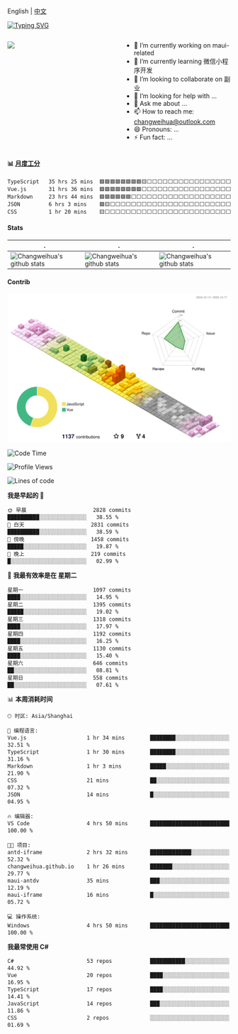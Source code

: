 English | [中文](README_CN.md)

[![Typing SVG](https://readme-typing-svg.herokuapp.com?color=%2336BCF7&center=true&vCenter=true&width=600&lines=Hi+there+👋,+I+am+Chang+Weihua;+Welcome+to+My+Profile!;Over+9+years+of+programming+experience;Always+learning+new+things+)](https://git.io/typing-svg)

<div style="display: grid;gap: 20px;grid-template-columns: repeat(auto-fit, minmax(240px, 1fr));">

[<img src="https://github-readme-stats.vercel.app/api?username=changweihua&show_icons=true&locale=cn" />](https://metrics.lecoq.io/changweihua#gh-light-mode-only)

<div>

- 🔭 I’m currently working on maui-related
- 🌱 I’m currently learning 微信小程序开发
- 👯 I’m looking to collaborate on 副业
- 🤔 I’m looking for help with ...
- 💬 Ask me about ...
- 📫 How to reach me: changweihua@outlook.com
- 😄 Pronouns: ...
- ⚡ Fun fact: ...

</div>

</div>

#### :bar_chart: [月度工分](https://github.com/changweihua/wakapi)

<!--START_SECTION:wakao-->

```txt
TypeScript   35 hrs 25 mins  🟩🟩🟩🟩🟩🟩🟩🟩🟨⬜⬜⬜⬜⬜⬜⬜⬜⬜⬜⬜⬜⬜⬜⬜⬜   34.92 %
Vue.js       31 hrs 36 mins  🟩🟩🟩🟩🟩🟩🟩🟩⬜⬜⬜⬜⬜⬜⬜⬜⬜⬜⬜⬜⬜⬜⬜⬜⬜   31.16 %
Markdown     23 hrs 44 mins  🟩🟩🟩🟩🟩🟩⬜⬜⬜⬜⬜⬜⬜⬜⬜⬜⬜⬜⬜⬜⬜⬜⬜⬜⬜   23.40 %
JSON         6 hrs 3 mins    🟩🟨⬜⬜⬜⬜⬜⬜⬜⬜⬜⬜⬜⬜⬜⬜⬜⬜⬜⬜⬜⬜⬜⬜⬜   05.97 %
CSS          1 hr 20 mins    🟨⬜⬜⬜⬜⬜⬜⬜⬜⬜⬜⬜⬜⬜⬜⬜⬜⬜⬜⬜⬜⬜⬜⬜⬜   01.33 %
```

<!--END_SECTION:wakao-->

#### Stats ####


| .                                                                                                                                            | .                                                                                                                                      | .                                                                                                                                                     |
| -------------------------------------------------------------------------------------------------------------------------------------------- | -------------------------------------------------------------------------------------------------------------------------------------- | ----------------------------------------------------------------------------------------------------------------------------------------------------- |
| ![Changweihua's github stats](https://github-readme-stats.vercel.app/api?username=changweihua&show_icons=true&theme=radical&hide_title=true) | ![Changweihua's github stats](https://github-readme-stats.vercel.app/api/top-langs/?username=changweihua&theme=radical&layout=compact) | ![Changweihua's github stats](https://github-readme-stats.vercel.app/api?username=changweihua&show_icons=true&theme=radical&include_all_commits=true) |


#### Contrib ####

<!--   profile-green-animate -->
![](./profile-3d-contrib/profile-south-season-animate.svg)

<!--START_SECTION:waka-->
![Code Time](http://img.shields.io/badge/Code%20Time-1%2C836%20hrs%2041%20mins-blue)

![Profile Views](http://img.shields.io/badge/%E4%B8%AA%E4%BA%BA%E8%B5%84%E6%96%99%E8%A7%82%E7%9C%8B%E6%AC%A1%E6%95%B0-0-blue)

![Lines of code](https://img.shields.io/badge/%E4%BB%8E%E3%80%8CHello%20World%E3%80%8D%E8%B5%B7%E6%88%91%E5%B7%B2%E7%BB%8F%E5%86%99%E4%BA%86-24.4%20million%20%E8%A1%8C%E4%BB%A3%E7%A0%81-blue)

**我是早起的 🐤** 

```text
🌞 早晨                     2828 commits        ██████████░░░░░░░░░░░░░░░   38.55 % 
🌆 白天                     2831 commits        ██████████░░░░░░░░░░░░░░░   38.59 % 
🌃 傍晚                     1458 commits        █████░░░░░░░░░░░░░░░░░░░░   19.87 % 
🌙 晚上                     219 commits         █░░░░░░░░░░░░░░░░░░░░░░░░   02.99 % 
```
📅 **我最有效率是在 星期二** 

```text
星期一                      1097 commits        ████░░░░░░░░░░░░░░░░░░░░░   14.95 % 
星期二                      1395 commits        █████░░░░░░░░░░░░░░░░░░░░   19.02 % 
星期三                      1318 commits        ████░░░░░░░░░░░░░░░░░░░░░   17.97 % 
星期四                      1192 commits        ████░░░░░░░░░░░░░░░░░░░░░   16.25 % 
星期五                      1130 commits        ████░░░░░░░░░░░░░░░░░░░░░   15.40 % 
星期六                      646 commits         ██░░░░░░░░░░░░░░░░░░░░░░░   08.81 % 
星期日                      558 commits         ██░░░░░░░░░░░░░░░░░░░░░░░   07.61 % 
```


📊 **本周消耗时间** 

```text
🕑︎ 时区: Asia/Shanghai

💬 编程语言: 
Vue.js                   1 hr 34 mins        ████████░░░░░░░░░░░░░░░░░   32.51 % 
TypeScript               1 hr 30 mins        ████████░░░░░░░░░░░░░░░░░   31.16 % 
Markdown                 1 hr 3 mins         █████░░░░░░░░░░░░░░░░░░░░   21.90 % 
CSS                      21 mins             ██░░░░░░░░░░░░░░░░░░░░░░░   07.32 % 
JSON                     14 mins             █░░░░░░░░░░░░░░░░░░░░░░░░   04.95 % 

🔥 编辑器: 
VS Code                  4 hrs 50 mins       █████████████████████████   100.00 % 

🐱‍💻 项目: 
antd-iframe              2 hrs 32 mins       █████████████░░░░░░░░░░░░   52.32 % 
changweihua.github.io    1 hr 26 mins        ███████░░░░░░░░░░░░░░░░░░   29.77 % 
maui-antdv               35 mins             ███░░░░░░░░░░░░░░░░░░░░░░   12.19 % 
maui-iframe              16 mins             █░░░░░░░░░░░░░░░░░░░░░░░░   05.72 % 

💻 操作系统: 
Windows                  4 hrs 50 mins       █████████████████████████   100.00 % 
```

**我最常使用 C#** 

```text
C#                       53 repos            ███████████░░░░░░░░░░░░░░   44.92 % 
Vue                      20 repos            ████░░░░░░░░░░░░░░░░░░░░░   16.95 % 
TypeScript               17 repos            ████░░░░░░░░░░░░░░░░░░░░░   14.41 % 
JavaScript               14 repos            ███░░░░░░░░░░░░░░░░░░░░░░   11.86 % 
CSS                      2 repos             ░░░░░░░░░░░░░░░░░░░░░░░░░   01.69 % 
```




<!--END_SECTION:waka-->


<!-- ![](assets/Bottom_down.svg) -->
